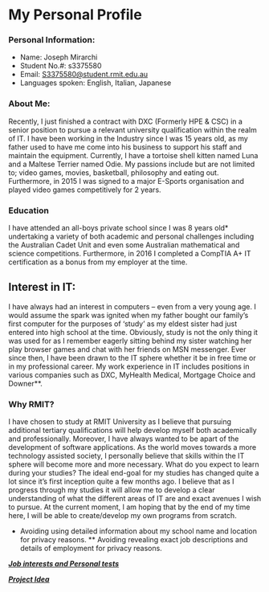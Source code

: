 # My Personal Profile

### Personal Information:
- Name: Joseph Mirarchi
- Student No.#: s3375580
- Email: S3375580@student.rmit.edu.au
- Languages spoken: English, Italian, Japanese

### About Me:
Recently, I just finished a contract with DXC (Formerly HPE & CSC) in a senior position to pursue a relevant university qualification within the realm of IT. I have been working in the Industry since I was 15 years old, as my father used to have me come into his business to support his staff and maintain the equipment.
Currently, I have a tortoise shell kitten named Luna and a Maltese Terrier named Odie. My passions include but are not limited to; video games, movies, basketball, philosophy and eating out.  Furthermore, in 2015 I was signed to a major E-Sports organisation and played video games competitively for 2 years.

### Education
I have attended an all-boys private school since I was 8 years old* undertaking a variety of both academic and personal challenges including the Australian Cadet Unit and even some Australian mathematical and science competitions.
Furthermore, in 2016 I completed a CompTIA A+ IT certification as a bonus from my employer at the time. 

## Interest in IT:
I have always had an interest in computers – even from a very young age. I would assume the spark was ignited when my father bought our family’s first computer for the purposes of ‘study’ as my eldest sister had just entered into high school at the time. Obviously, study is not the only thing it was used for as I remember eagerly sitting behind my sister watching her play browser games and chat with her friends on MSN messenger. Ever since then, I have been drawn to the IT sphere whether it be in free time or in my professional career. My work experience in IT includes positions in various companies such as DXC, MyHealth Medical, Mortgage Choice and Downer**. 

### Why RMIT?
I have chosen to study at RMIT University as I believe that pursuing additional tertiary qualifications will help develop myself both academically and professionally. Moreover, I have always wanted to be apart of the development of software applications. As the world moves towards a more technology assisted society, I personally believe that skills within the IT sphere will become more and more necessary. 
What do you expect to learn during your studies?
The ideal end-goal for my studies has changed quite a lot since it’s first inception quite a few months ago. I believe that as I progress through my studies it will allow me to develop a clear understanding of what the different areas of IT are and exact avenues I wish to pursue. At the current moment, I am hoping that by the end of my time here, I will be able to create/develop my own programs from scratch.

* Avoiding using detailed information about my school name and location for privacy reasons.
** Avoiding revealing exact job descriptions and details of employment for privacy reasons.


[***Job interests and Personal tests***](https://josephm-rmit.github.io/Job-interests-and-Personal-tests-/)

[***Project Idea***](https://josephm-rmit.github.io/Project-Idea/)
